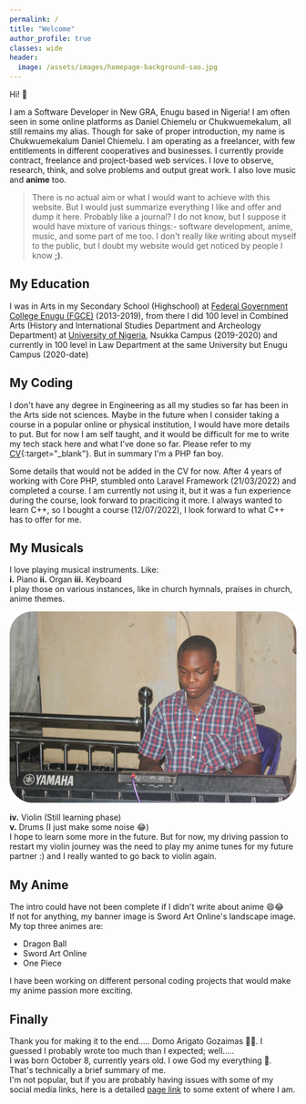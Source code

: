 ```yaml
---
permalink: /
title: "Welcome"
author_profile: true
classes: wide
header:
  image: /assets/images/homepage-background-sao.jpg
---
```


Hi! 👋

I am a Software Developer in New GRA, Enugu based in Nigeria! I am often seen in some online platforms as Daniel Chiemelu or Chukwuemekalum, all still remains my alias. Though for sake of proper introduction, my name is Chukwuemekalum Daniel Chiemelu. I am operating as a freelancer, with few entitlements in different cooperatives and businesses. I currently provide contract, freelance and project-based web services. I love to observe, research, think, and solve problems and output great work. I also love music and **anime** too.

> There is no actual aim or what I would want to achieve with this website. But I would just summarize everything I like and offer and dump it here. Probably like a journal? I do not know, but I suppose it would have mixture of various things:- software development, anime, music, and some part of me too. I don't really like writing about myself to the public, but I doubt my website would get noticed by people I know **;)**.

## My Education

I was in Arts in my Secondary School (Highschool) at [Federal Government College Enugu (FGCE)](http://www.fgcenugu.sch.ng/) (2013-2019), from there I did 100 level in Combined Arts (History and International Studies Department and Archeology Department) at [University of Nigeria](https://www.unn.edu.ng/), Nsukka Campus (2019-2020) and currently in 100 level in Law Department at the same University but Enugu Campus (2020-date)

## My Coding

I don't have any degree in Engineering as all my studies so far has been in the Arts side not sciences. Maybe in the future when I consider taking a course in a popular online or physical institution, I would have more details to put. But for now I am self taught, and it would be difficult for me to write my tech stack here and what I've done so far. Please refer to my [CV]({{site.author.cv}}){:target="_blank"}. But in summary I'm a PHP fan boy.

Some details that would not be added in the CV for now. After 4 years of working with Core PHP, stumbled onto Laravel Framework (21/03/2022) and completed a course. I am currently not using it, but it was a fun experience during the course, look forward to praciticing it more. I always wanted to learn C++, so I bought a course (12/07/2022), I look forward to what C++ has to offer for me.

## My Musicals

I love playing musical instruments. Like:
<br>**i.** Piano  **ii.** Organ  **iii.** Keyboard
<br>I play those on various instances, like in church hymnals, praises in church, anime themes.

<img src="/assets/images/chukwuemekalum-chiemelu-homepage.png" style="max-height: 400px">

**iv.** Violin (Still learning phase) <br>
**v.** Drums (I just make some noise 😂) <br>
I hope to learn some more in the future. But for now, my driving passion to restart my violin journey was the need to play my anime tunes for my future partner :) and I really wanted to go back to violin again.

## My Anime

The intro could have not been complete if I didn't write about anime 😄😂 <br>
If not for anything, my banner image is Sword Art Online's landscape image.<br>
My top three animes are:

- Dragon Ball
- Sword Art Online
- One Piece

I have been working on different personal coding projects that would make my anime passion more exciting.

## Finally

Thank you for making it to the end..... Domo Arigato Gozaimas 🙇‍♀️. I guessed I probably wrote too much than I expected; well..... <br>
I was born October 8, currently <span id="age"></span> years old. I owe God my everything 🙏. <br>
That's technically a brief summary of me. <br>
I'm not popular, but if you are probably having issues with some of my social media links, here is a detailed [page link]({{site.url}}/links/) to some extent of where I am.

<script>
    document.getElementById("age").innerHTML = getMyAge("08/10/2003");
</script>
